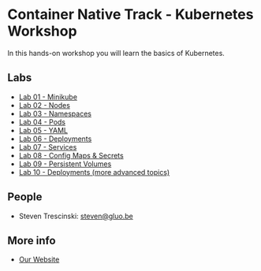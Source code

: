 # Container Native Track - Kubernetes Workshop

In this hands-on workshop you will learn the basics of Kubernetes.

## Labs

* [Lab 01 - Minikube](lab-01)
* [Lab 02 - Nodes](lab-02)
* [Lab 03 - Namespaces](lab-03)
* [Lab 04 - Pods](lab-04)
* [Lab 05 - YAML](lab-05)
* [Lab 06 - Deployments](lab-06)
* [Lab 07 - Services](lab-07)
* [Lab 08 - Config Maps & Secrets](lab-08)
* [Lab 09 - Persistent Volumes](lab-09)
* [Lab 10 - Deployments (more advanced topics)](lab-10)

## People

* Steven Trescinski: steven@gluo.be

## More info

* [Our Website](http://www.gluo.be)
